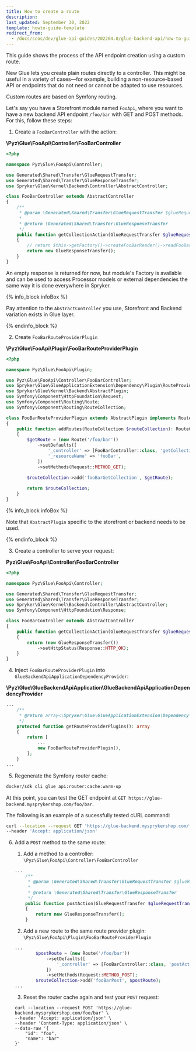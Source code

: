 ```yaml
---
title: How to create a route
description: 
last_updated: September 30, 2022
template: howto-guide-template
redirect_from:
  - /docs/scos/dev/glue-api-guides/202204.0/glue-backend-api/how-to-guides/create-a-route.html
---
```


This guide shows the process of the API endpoint creation using a custom route.

New Glue lets you create plain routes directly to a controller. This might be useful in a variety of cases—for example, building a non-resource-based API or endpoints that do not need or cannot be adapted to use resources.

Custom routes are based on Symfony routing.

Let's say you have a Storefront module named `FooApi`, where you want to have a new backend API endpoint `/foo/bar` with GET and POST methods. For this, follow these steps:

1. Create a `FooBarController` with the action:

**\Pyz\Glue\FooApi\Controller\FooBarController**

```php
<?php

namespace Pyz\Glue\FooApi\Controller;

use Generated\Shared\Transfer\GlueRequestTransfer;
use Generated\Shared\Transfer\GlueResponseTransfer;
use Spryker\Glue\Kernel\Backend\Controller\AbstractController;

class FooBarController extends AbstractController
{
    /**
     * @param \Generated\Shared\Transfer\GlueRequestTransfer $glueRequestTransfer
     *
     * @return \Generated\Shared\Transfer\GlueResponseTransfer
     */
    public function getCollectionAction(GlueRequestTransfer $glueRequestTransfer): GlueResponseTransfer
    {
        // return $this->getFactory()->createFooBarReader()->readFooBar();
        return new GlueResponseTransfer();
    }
}

```

An empty response is returned for now, but module's Factory is available and can be used to access Processor models or external dependencies the same way it is done everywhere in Spryker.

{% info_block infoBox %}

Pay attention to the `AbstractController` you use, Storefront and Backend variation exists in Glue layer.

{% endinfo_block %}

2. Create `FooBarRouteProviderPlugin`

**\Pyz\Glue\FooApi\Plugin\FooBarRouteProviderPlugin**

```php
<?php

namespace Pyz\Glue\FooApi\Plugin;

use Pyz\Glue\FooApi\Controller\FooBarController;
use Spryker\Glue\GlueApplicationExtension\Dependency\Plugin\RouteProviderPluginInterface;
use Spryker\Glue\Kernel\Backend\AbstractPlugin;
use Symfony\Component\HttpFoundation\Request;
use Symfony\Component\Routing\Route;
use Symfony\Component\Routing\RouteCollection;

class FooBarRouteProviderPlugin extends AbstractPlugin implements RouteProviderPluginInterface
{
    public function addRoutes(RouteCollection $routeCollection): RouteCollection
    {
        $getRoute = (new Route('/foo/bar'))
            ->setDefaults([
                '_controller' => [FooBarController::class, 'getCollectionAction'],
                '_resourceName' => 'fooBar',
            ])
            ->setMethods(Request::METHOD_GET);

        $routeCollection->add('fooBarGetCollection', $getRoute);
        
        return $routeCollection;
    }
}
```

{% info_block infoBox %}

Note that `AbstractPlugin` specific to the storefront or backend needs to be used.

{% endinfo_block %}

3. Create a controller to serve your request:

**Pyz\Glue\FooApi\Controller\FooBarController**

```php
<?php

namespace Pyz\Glue\FooApi\Controller;

use Generated\Shared\Transfer\GlueRequestTransfer;
use Generated\Shared\Transfer\GlueResponseTransfer;
use Spryker\Glue\Kernel\Backend\Controller\AbstractController;
use Symfony\Component\HttpFoundation\Response;

class FooBarController extends AbstractController
{
    public function getCollectionAction(GlueRequestTransfer $glueRequestTransfer): GlueResponseTransfer
    {
        return (new GlueResponseTransfer())
            ->setHttpStatus(Response::HTTP_OK);
    }
}
```

4. Inject `FooBarRouteProviderPlugin` into `GlueBackendApiApplicationDependencyProvider`: 

**\Pyz\Glue\GlueBackendApiApplication\GlueBackendApiApplicationDependencyProvider**

```php
...
    /**
     * @return array<\Spryker\Glue\GlueApplicationExtension\Dependency\Plugin\RouteProviderPluginInterface>
     */
    protected function getRouteProviderPlugins(): array
    {
        return [
            ...
            new FooBarRouteProviderPlugin(),
        ];
    }
...
```

5. Regenerate the Symfony router cache:

```bash
docker/sdk cli glue api:router:cache:warm-up
```

At this point, you can test the GET endpoint at `GET https://glue-backend.mysprykershop.com/foo/bar`.

The following is an example of a sucessfully tested cURL command:

```bash
curl --location --request GET 'https://glue-backend.mysprykershop.com/foo/bar' \
--header 'Accept: application/json'
```

6. Add a `POST` method to the same route:

   1. Add a method to a controller: `\Pyz\Glue\FooApi\Controller\FooBarController`

   ```php
   ...
       /**
        * @param \Generated\Shared\Transfer\GlueRequestTransfer $glueRequestTransfer
        *
        * @return \Generated\Shared\Transfer\GlueResponseTransfer
        */
       public function postAction(GlueRequestTransfer $glueRequestTransfer): GlueResponseTransfer
       {
           return new GlueResponseTransfer();
       }

   ```

   2. Add a new route to the same route provider plugin: `\Pyz\Glue\FooApi\Plugin\FooBarRouteProviderPlugin`

   ```php
   ...
           $postRoute = (new Route('/foo/bar'))
               ->setDefaults([
                   '_controller' => [FooBarController::class, 'postAction'],
               ])
               ->setMethods(Request::METHOD_POST);
           $routeCollection->add('fooBarPost', $postRoute);
   ...
   ```

   3. Reset the router cache again and test your `POST` request:

   ```
   curl --location --request POST 'https://glue-backend.mysprykershop.com/foo/bar' \
   --header 'Accept: application/json' \
   --header 'Content-Type: application/json' \
   --data-raw '{
       "id": "foo",
       "name": "bar"
   }'
   ```
